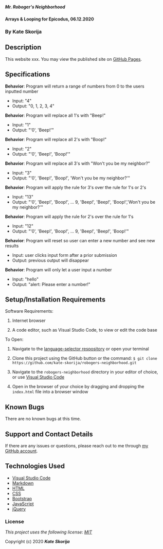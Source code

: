##### Mr. Roboger's Neighborhood

#### Arrays & Looping for Epicodus, 06.12.2020

### By Kate Skorija

## Description

This website xxx. You may view the published site on [GitHub Pages](https://kate-skorija.github.io/xxx).

## Specifications

**Behavior**: Program will return a range of numbers from 0 to the users inputted number
  * Input: "4"
  * Output: "0, 1, 2, 3, 4"

**Behavior**: Program will replace all 1's with "Beep!"
  * Input: "1"
  * Output: "'0', 'Beep!'"

**Behavior**: Program will replace all 2's with "Boop!"
  * Input: "2"
  * Output: "'0', 'Beep!', 'Boop!'"

**Behavior**: Program will replace all 3's with "Won't you be my neighbor?"
  * Input: "3"
  * Output: "'0', 'Beep!', 'Boop!', 'Won't you be my neighbor?'"

**Behavior**: Program will apply the rule for 3's over the rule for 1's or 2's
  * Input: "13"
  * Output: "'0', 'Beep!', 'Boop!', ... 9, 'Beep!', 'Beep!', 'Boop!','Won't you be my neighbor?'"

**Behavior**: Program will apply the rule for 2's over the rule for 1's
  * Input: "12"
  * Output: "'0', 'Beep!', 'Boop!', ... 9, 'Beep!', 'Beep!', 'Boop!'"

**Behavior**: Program will reset so user can enter a new number and see new results
  * Input: user clicks input form after a prior submission
  * Output: previous output will disappear 

**Behavior**: Program will only let a user input a number
  * Input: "hello"
  * Output: "alert: Please enter a number!"

## Setup/Installation Requirements

Software Requirements:

1.  Internet browser

2.  A code editor, such as Visual Studio Code, to view or edit the code base

To Open:

1.  Navigate to the [language-selector respository](https://github.com/kate-skorija/robogers-neighborhood) or open your terminal

2. Clone this project using the GitHub button or the command:
`$ git clone https://github.com/kate-skorija/robogers-neighborhood.git`

3. Navigate to the `robogers-neighborhood` directory in your editor of choice, or use [Visual Studio Code](https://code.visualstudio.com/)

4. Open in the browser of your choice by dragging and dropping the `index.html` file into a browser window  

## Known Bugs

There are no known bugs at this time.

## Support and Contact Details

If there are any issues or questions, please reach out to me through [my GitHub account](https://github.com/kate-skorija). 

## Technologies Used

*  [Visual Studio Code](https://code.visualstudio.com/)
*  [Markdown](https://daringfireball.net/projects/markdown/)
*  [HTML](https://developer.mozilla.org/en-US/docs/Web/Guide/HTML/HTML5)
*  [CSS](https://developer.mozilla.org/en-US/docs/Glossary/CSS)
*  [Bootstrap](https://developer.mozilla.org/en-US/docs/Glossary/Bootstrap)
*  [JavaScript](https://developer.mozilla.org/en-US/docs/Web/JavaScript)
*  [jQuery](https://developer.mozilla.org/en-US/docs/Glossary/jQuery)

### License

*This project uses the following license: [MIT](https://opensource.org/licenses/MIT)*

Copyright (c) 2020 **_Kate Skorija_**